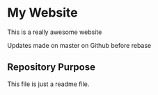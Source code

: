 # My Website

This is a really awesome website

Updates made on master on Github before rebase

## Repository Purpose
This file is just a readme file.

